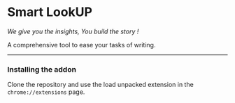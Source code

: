# Smart LookUP

*We give you the insights, You build the story !*

A comprehensive tool to ease your tasks of writing.

---------------------

### Installing the addon

Clone the repository and use the load unpacked extension in the `chrome://extensions` page.
